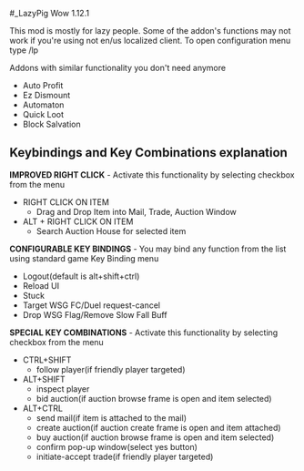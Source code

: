 #_LazyPig Wow 1.12.1 

This mod is mostly for lazy people.
Some of the addon's functions may not work if you're using not en/us localized client.
To open configuration menu type /lp

Addons with similar functionality you don't need anymore
- Auto Profit
- Ez Dismount
- Automaton
- Quick Loot
- Block Salvation

## Keybindings and Key Combinations explanation 


**IMPROVED RIGHT CLICK** - Activate this functionality by selecting checkbox from the menu
- RIGHT CLICK ON ITEM
  - Drag and Drop Item into Mail, Trade, Auction Window
- ALT + RIGHT CLICK ON ITEM
  - Search Auction House for selected item

**CONFIGURABLE KEY BINDINGS** - You may bind any function from the list using standard game Key Binding menu
- Logout(default is alt+shift+ctrl)
- Reload UI
- Stuck
- Target WSG FC/Duel request-cancel
- Drop WSG Flag/Remove Slow Fall Buff

**SPECIAL KEY COMBINATIONS** - Activate this functionality by selecting checkbox from the menu
- CTRL+SHIFT
  - follow player(if friendly player targeted)
- ALT+SHIFT
  - inspect player
  - bid auction(if auction browse frame is open and item selected)
- ALT+CTRL
  - send mail(if item is attached to the mail)
  - create auction(if auction create frame is open and item attached)
  - buy auction(if auction browse frame is open and item selected)
  - confirm pop-up window(select yes button)
  - initiate-accept trade(if friendly player targeted)




